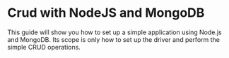 ﻿# Crud with NodeJS and MongoDB
 
This guide will show you how to set up a simple application using Node.js and MongoDB. Its scope is only how to set up the driver and perform the simple CRUD operations.
